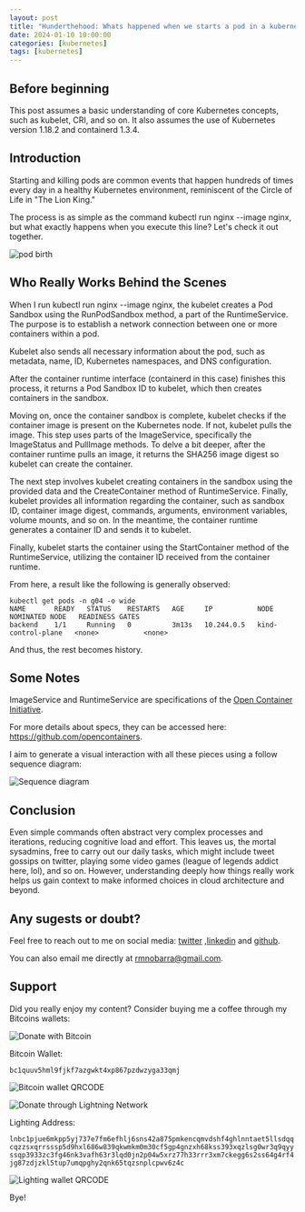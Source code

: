 ```yaml
---
layout: post
title: "Hunderthehood: Whats happened when we starts a pod in a kubernetes cluster?"
date: 2024-01-10 10:00:00
categories: [kubernetes]
tags: [kubernetes]
---
```


## Before beginning

This post assumes a basic understanding of core Kubernetes concepts, such as kubelet, CRI, and so on. It also assumes the use of Kubernetes version 1.18.2 and containerd 1.3.4.

## Introduction

Starting and killing pods are common events that happen hundreds of times every day in a healthy Kubernetes environment, reminiscent of the Circle of Life in "The Lion King."

The process is as simple as the command kubectl run nginx --image nginx, but what exactly happens when you execute this line? Let's check it out together.

![pod birth](https://rmnobarradev.blob.core.windows.net/rmnobarradev/pod-birth-resized.png)
## Who Really Works Behind the Scenes

When I run kubectl run nginx --image nginx, the kubelet creates a Pod Sandbox using the RunPodSandbox method, a part of the RuntimeService. The purpose is to establish a network connection between one or more containers within a pod.

Kubelet also sends all necessary information about the pod, such as metadata, name, ID, Kubernetes namespaces, and DNS configuration.

After the container runtime interface (containerd in this case) finishes this process, it returns a Pod Sandbox ID to kubelet, which then creates containers in the sandbox.

Moving on, once the container sandbox is complete, kubelet checks if the container image is present on the Kubernetes node. If not, kubelet pulls the image. This step uses parts of the ImageService, specifically the ImageStatus and PullImage methods. To delve a bit deeper, after the container runtime pulls an image, it returns the SHA256 image digest so kubelet can create the container.

The next step involves kubelet creating containers in the sandbox using the provided data and the CreateContainer method of RuntimeService. Finally, kubelet provides all information regarding the container, such as sandbox ID, container image digest, commands, arguments, environment variables, volume mounts, and so on. In the meantime, the container runtime generates a container ID and sends it to kubelet.

Finally, kubelet starts the container using the StartContainer method of the RuntimeService, utilizing the container ID received from the container runtime.

From here, a result like the following is generally observed:

```terminal
kubectl get pods -n g04 -o wide
NAME       READY   STATUS    RESTARTS   AGE     IP           NODE                 NOMINATED NODE   READINESS GATES
backend    1/1     Running   0          3m13s   10.244.0.5   kind-control-plane   <none>           <none>
```

And thus, the rest becomes history.

## Some Notes

ImageService and RuntimeService are specifications of the [Open Container Initiative](https://opencontainers.org/).

For more details about specs, they can be accessed here: https://github.com/opencontainers.

I aim to generate a visual interaction with all these pieces using a follow sequence diagram:

![Sequence diagram](https://rmnobarradev.blob.core.windows.net/rmnobarradev/sequence-kubernetes-diagram.png)

## Conclusion

Even simple commands often abstract very complex processes and iterations, reducing cognitive load and effort. This leaves us, the mortal sysadmins, free to carry out our daily tasks, which might include tweet gossips on twitter, playing some video games (league of legends addict here, lol), and so on. 
However, understanding deeply how things really work helps us gain context to make informed choices in cloud architecture and beyond.

## Any sugests or doubt? 

Feel free to reach out to me on social media: [twitter](https://twitter.com/rmnobarra)
,[linkedin](https://www.linkedin.com/in/rmnobarra/) and [github](https://github.com/rmnobarra).

You can also email me directly at rmnobarra@gmail.com. 

## Support

Did you really enjoy my content? Consider buying me a coffee through my Bitcoins wallets: 

![Donate with Bitcoin](https://img.shields.io/badge/Donate%20with-Bitcoin-orange)

Bitcoin Wallet:

`bc1quuv5hml9fjkf7azgwkt4xp867pzdwzyga33qmj`

![Bitcoin wallet QRCODE](https://rmnobarradev.blob.core.windows.net/rmnobarradev/bItcoin-address.png)

![Donate through Lightning Network](https://img.shields.io/badge/Donate%20with-Lighting-blue)

Lighting Address: 

`lnbc1pjue6mkpp5yj737e7fm6efhlj6sns42a875pmkencqmvdshf4ghlnntaet5llsdqqcqzzsxqrrsssp5d9hxl686w839qkwmkm0m30cf5gp4gnzxh68kss393xqzlsg0wr3q9qyyssqp3933zc3fg46nk3vafh63r3lqd0jn2p04w5xrz77h33rrr3xm7ckegg6s2ss64g4rf4jg87zdjzkl5tup7umqpghy2qnk65tqzsnplcpwv6z4c`

![Lighting wallet QRCODE](https://rmnobarradev.blob.core.windows.net/rmnobarradev/lighting-address.png)

Bye!